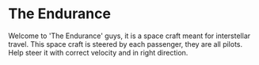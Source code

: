 # The Endurance

Welcome to 'The Endurance' guys, it is a space craft meant for interstellar travel. This space craft is steered by each passenger, they are all pilots. Help steer it with correct velocity and in right direction.
